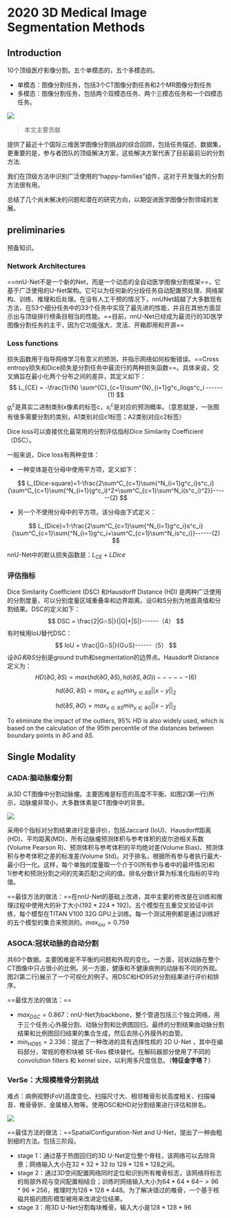 # 2020 3D Medical Image Segmentation Methods
## Introduction

10个顶级医疗影像分割。五个单模态的，五个多模态的。

- 单模态：图像分割任务，包括3个CT图像分割任务和2个MR图像分割任务
- 多模态：图像分割任务，包括两个双模态任务、两个三模态任务和一个四模态任务。

<img src="..\..\pics\CV\Medical\image-20210619210707617.png">

> 本文主要贡献

提供了最近十个国际三维医学图像分割挑战的综合回顾，包括任务描述、数据集，更重要的是，参与者团队的顶级解决方案，这些解决方案代表了目前最前沿的分割方法.

我们在顶级方法中识别广泛使用的“happy-families”组件，这对于开发强大的分割方法很有用。

总结了几个尚未解决的问题和潜在的研究方向，以期促进医学图像分割领域的发展。

## preliminaries

预备知识。

### Network Architectures

==nnU-Net不是一个新的Net，而是一个动态的全自动医学图像分割框架==，它基于广泛使用的U-Net架构。它可以为任何新的分段任务自动配置预处理、网络架构、训练、推理和后处理。在没有人工干预的情况下，nnUNet超越了大多数现有方法，在53个细分任务中的33个任务中实现了最先进的性能，并且在其他方面显示出与顶级排行榜条目相当的性能。==目前，nnU-Net已经成为最流行的3D医学图像分割任务的主干，因为它功能强大、灵活、开箱即用和开源==

### Loss functions

损失函数用于指导网络学习有意义的预测，并指示网络如何权衡错误。==Cross entropy损失和Dice损失是分割任务中最流行的两种损失函数==。具体来说，交叉熵旨在最小化两个分布之间的差异，其定义如下：
$$
L_{CE} = -\frac{1}{N} \sum^{C}_{c=1}\sum^{N}_{i=1}g^c_ilogs^c_i ------(1)
$$
$g^c_i$是真实二进制类别x像素的标签c，$s^c_i$是对应的预测概率。（意思就是，一张图有很多需要分割的类别，A1类别对应c1标签；A2类别对应c2标签）

Dice loss可以直接优化最常用的分割评估指标Dice Similarity Coefficient（DSC）。

一般来说，Dice loss有两种变体：

- 一种变体是在分母中使用平方项，定义如下：

$$
L_{Dice-square}=1-\frac{2\sum^C_{c=1}\sum{^N_{i=1}g^c_i}s^c_i}{\sum^C_{c=1}\sum{^N_{i=1}(g^c_i)^2+\sum^C_{c=1}\sum^N_i(s^c_i)^2}}------(2)
$$

- 另一个不使用分母中的平方项，该分母由下式定义：

$$
L_{Dice}=1-\frac{2\sum^C_{c=1}\sum{^N_{i=1}g^c_i}s^c_i}{\sum^C_{c=1}\sum{^N_{i=1}g^c_i+\sum^C_{c=1}\sum^N_is^c_i}}------(2)
$$

nnU-Net中的默认损失函数是：$L_{CE}+L{Dice}$

### 评估指标

Dice Similarity Coefficient (DSC) 和Hausdorff Distance (HD) 是两种广泛使用的分割度量，可以分别度量区域重叠率和边界距离。设G和S分别为地面真值和分割结果。DSC的定义如下：
$$
DSC = \frac{2|G∩S|}{|G|+|S|}------（4）
$$
有时候用IoU替代DSC：
$$
IoU = \frac{|G∩S|}{G∪S}------（5）
$$
设$\partial G和\partial S$分别是ground truth和segmentation的边界点。Hausdorff Distance 定义为：
$$
HD(\partial G,\partial S) = max(hd(\partial G,\partial S),hd(\partial S,\partial G))------(6)
$$

$$
hd(\partial G,\partial S) = max_{x∈ \partial G} min_{y∈ \partial S} ||x-y||_2
$$

$$
hd(\partial S,\partial G) = max_{x∈ \partial S} min_{y∈ \partial G} ||x-y||_2
$$

To eliminate the impact of the outliers, 95% HD is also widely used, which is based on the calculation of the 95th percentile of the distances between boundary points in $\partial G$ and $\partial S$.

## Single Modality

### CADA:脑动脉瘤分割

从3D  CT图像中分割动脉瘤。主要困难是标签的高度不平衡。如图2(第一行)所示，动脉瘤非常小，大多数体素是CT图像中的背景。

<img src="..\..\pics\CV\Medical\image-20210619214952004.png">

采用6个指标对分割结果进行定量评价，包括Jaccard (IoU)、Hausdorff距离(HD)、平均距离(MD)、所有动脉瘤预测体积与参考体积的皮尔逊相关系数(Volume Pearson R)、预测体积与参考体积的平均绝对差(Volume Bias)、预测体积与参考体积之差的标准差(Volume Std)。对于排名，根据所有参与者执行最大-最小归一化。这样，每个单独的度量取一个介于0(所有参与者中的最坏情况)和1(参考和预测分割之间的完美匹配)之间的值。排名分数计算为标准化指标的平均值。

==最佳方法的做法：==在nnU-Net的基础上改进，其中主要的修改是在训练和推理过程中使用大的补丁大小($192*224*192$)。五个模型在五重交叉验证中训练，每个模型在TITAN  V100 32G GPU上训练。每一个测试用例都是通过训练好的五个模型的集合来预测的。$max_{iou} = 0.759$

### ASOCA:冠状动脉的自动分割

共60个数据。主要困难是不平衡的问题和外观的变化。一方面，冠状动脉在整个CT图像中只占很小的比例。另一方面，健康和不健康病例的动脉有不同的外观。图2(第二行)展示了一个可视化的例子。用DSC和HD95对分割结果进行评价和排序。

==最佳方法的做法：==

- $max_{DSC} = 0.867$：nnU-Net为backbone，整个管道包括三个独立网络，用于三个任务:心外膜分割、动脉分割和比例图回归。最终的分割结果由动脉分割结果和比例图回归结果的集合生成，然后去除心外膜外的血管。
- $min_{HD95}=2.336$：提出了一种改进的具有选择性核的 2D U-Net ，其中在编码部分，常规的卷积块被 SE-Res 模块替代。在解码器部分使用了不同的convolution filters 和 kernel size，以利用多尺度信息。（**特征金字塔？**）

### VerSe：大规模椎骨分割挑战

难点：病例视野(FoV)高度变化、扫描尺寸大、相邻椎骨形状高度相关、扫描噪音、椎骨骨折、金属植入物等。使用DSC和HD对分割结果进行评估和排名。

<img src="..\..\pics\CV\Medical\image-20210619222122067.png">

==最佳方法的做法：==SpatialConfiguration-Net and U-Net，提出了一种由粗到细的方法。包括三阶段。

- stage 1：通过基于热图回归的3D U-Net定位整个脊柱，该网络可以去除背景；网络输入大小在$32*32*32 \ to \ 128*128*128$之间。
- stage 2：通过3D空间配置网络同时定位和识别所有椎骨标志，该网络将标志的局部外观与空间配置相结合；训练时网络输入大小为$64*64*64 -> 96*96*256$，推理时为$128*128*448$。为了解决错过的椎骨，一个基于核磁共振的图形模型被用来改进定位结果。
- stage 3：用3D U-Net分割每块椎骨。输入大小是$128*128*96$

